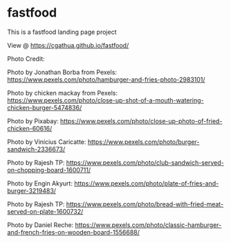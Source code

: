 # fastfood
This is a fastfood landing page project

View @ https://cgathua.github.io/fastfood/

Photo Credit:

Photo by Jonathan Borba from Pexels: https://www.pexels.com/photo/hamburger-and-fries-photo-2983101/

Photo by chicken mackay from Pexels: https://www.pexels.com/photo/close-up-shot-of-a-mouth-watering-chicken-burger-5474836/

Photo by Pixabay: https://www.pexels.com/photo/close-up-photo-of-fried-chicken-60616/

Photo by Vinícius Caricatte: https://www.pexels.com/photo/burger-sandwich-2336673/

Photo by Rajesh TP: https://www.pexels.com/photo/club-sandwich-served-on-chopping-board-1600711/

Photo by Engin Akyurt: https://www.pexels.com/photo/plate-of-fries-and-burger-3219483/

Photo by Rajesh TP: https://www.pexels.com/photo/bread-with-fried-meat-served-on-plate-1600732/

Photo by Daniel Reche: https://www.pexels.com/photo/classic-hamburger-and-french-fries-on-wooden-board-1556688/


